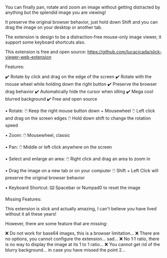 You can finally pan, rotate and zoom an image without getting distracted by anything but the splendid image you are viewing!

It preserve the original browser behavior, just hold down Shift and you can drag the image on your desktop or another tab.

The extension is design to be a distraction-free mouse-only image viewer, it support some keyboard shortcuts also.

This extension is free and open source:
https://github.com/lucacicada/slick-viewer-web-extension

Features:

✔️ Rotate by click and drag on the edge of the screen
✔️ Rotate with the mouse wheel while holding down the right button
✔️ Preserve the browser drag behavior
✔️ Automatically hide the cursor when idling
✔️ Mega cool blurred background
✔️ Free and open source

• Rotate:
 🖱️ Keep the right mouse button down + Mousewheel
 🖱️ Left click and drag on the screen edges
 🖱️ Hold down shift to change the rotation speed

• Zoom:
 🖱️ Mousewheel, classic

• Pan:
 🖱️ Middle or left click anywhere on the screen

• Select and enlarge an area:
 🖱️ Right click and drag an area to zoom in

• Drag the image on a new tab or on your computer
 🖱️ Shift + Left Click will preserve the original browser behavior

• Keyboard Shortcut:
 ⌨️ Spacebar or Numpad0 to reset the image

Missing Features:

This extension is slick and actually amazing, I can't believe you have lived without it all these years!

However, there are some feature that are missing:

❌ Do not work for base64 images, this is a browser limitation...
❌ There are no options, you cannot configure the extension... sad...
❌ No 1:1 ratio, there is no way to display the image at its 1 to 1 ratio...
❌ You cannot get rid of the blurry background... in case you have missed the point 2...
